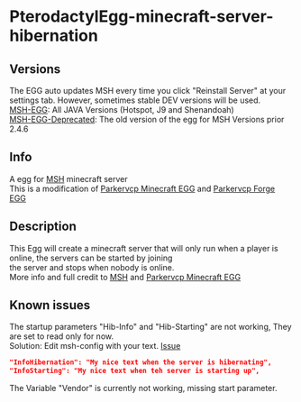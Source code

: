 # PterodactylEgg-minecraft-server-hibernation
## Versions
The EGG auto updates MSH every time you click "Reinstall Server" at your settings tab. However, sometimes stable DEV versions will be used.  
[MSH-EGG](https://github.com/gekware/minecraft-server-hibernation-pterodactyl-egg/blob/main/egg-paper-on-demand-new): All JAVA Versions (Hotspot, J9 and Shenandoah)  
[MSH-EGG-Deprecated](https://github.com/gekware/minecraft-server-hibernation-pterodactyl-egg/blob/main/deprecated/egg-paper-on-demand.json): The old version of the egg for MSH Versions prior 2.4.6  
## Info
 A egg for [MSH](https://github.com/gekware/minecraft-server-hibernation) minecraft server  
 This is a modification of [Parkervcp Minecraft EGG](https://github.com/parkervcp/eggs/tree/master/game_eggs/minecraft/java/paper) and [Parkervcp Forge EGG](https://github.com/parkervcp/eggs/tree/master/game_eggs/minecraft/java/forge/forge)
## Description
 This Egg will create a minecraft server that will only run when a player is online, the servers can be started by joining  
 the server and stops when nobody is online.  
 More info and full credit to [MSH](https://github.com/gekware/minecraft-server-hibernation) and [Parkervcp Minecraft EGG](https://github.com/parkervcp/eggs/)

## Known issues
The startup parameters "Hib-Info" and "Hib-Starting" are not working, They are set to read only for now.  
Solution: Edit msh-config with your text. [Issue](https://github.com/gekware/minecraft-server-hibernation/issues/143)  
```json
"InfoHibernation": "My nice text when the server is hibernating",
"InfoStarting": "My nice text when teh server is starting up",
```  
  
The Variable "Vendor" is currently not working, missing start parameter.  
